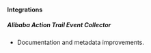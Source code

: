 
#### Integrations

##### Alibaba Action Trail Event Collector

- Documentation and metadata improvements.
